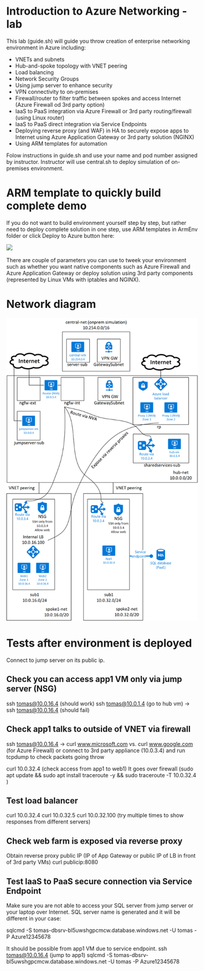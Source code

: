 # Introduction to Azure Networking - lab

This lab (guide.sh) will guide you throw creation of enterprise networking environment in Azure including:
* VNETs and subnets
* Hub-and-spoke topology with VNET peering
* Load balancing
* Network Security Groups
* Using jump server to enhance security
* VPN connectivity to on-premises
* Firewall/router to filter traffic between spokes and access Internet (Azure Firewall od 3rd party option)
* IaaS to PaaS integration via Azure Firewall or 3rd party routing/firewall (using Linux router)
* IaaS to PaaS direct integration via Service Endpoints
* Deploying reverse proxy (and WAF) in HA to securely expose apps to Internet using Azure Application Gateway or 3rd party solution (NGINX)
* Using ARM templates for automation

Folow instructions in guide.sh and use your name and pod number assigned by instructor.
Instructor will use central.sh to deploy simulation of on-premises environment.

# ARM template to quickly build complete demo
If you do not want to build environment yourself step by step, but rather need to deploy complete solution in one step, use ARM templates in ArmEnv folder or click Deploy to Azure button here:

<a href="https://portal.azure.com/#create/Microsoft.Template/uri/https%3A%2F%2Fgithub.com%2Ftkubica12%2Fazure-networking-lab%2Fraw%2Fmaster%2FArmEnv%2Fmain.json" target="_blank">
    <img src="http://azuredeploy.net/deploybutton.png"/>
</a>

There are couple of parameters you can use to tweek your environment such as whether you want native components such as Azure Firewall and Azure Application Gateway or deploy solution using 3rd party components (represented by Linux VMs with iptables and NGINX).

# Network diagram

![diagram](./img/diagram.png)

# Tests after environment is deployed
Connect to jump server on its public ip.

## Check you can access app1 VM only via jump server (NSG)
ssh tomas@10.0.16.4 (should work)
ssh tomas@10.0.1.4 (go to hub vm) -> ssh tomas@10.0.16.4 (should fail)

## Check app1 talks to outside of VNET via firewall
ssh tomas@10.0.16.4 -> curl www.microsoft.com vs. curl www.google.com (for Azure Firewall)
or connect to 3rd party appliance (10.0.3.4) and run tcpdump to check packets going throw

curl 10.0.32.4 (check access from app1 to web1)
It goes over firewall (sudo apt update && sudo apt install traceroute -y && sudo traceroute -T 10.0.32.4
)

## Test load balancer
curl 10.0.32.4
curl 10.0.32.5
curl 10.0.32.100 (try multiple times to show responses from different servers)

## Check web farm is exposed via reverse proxy
Obtain reverse proxy public IP (IP of App Gateway or public IP of LB in front of 3rd party VMs)
curl publicip:8080

## Test IaaS to PaaS secure connection via Service Endpoint
Make sure you are not able to access your SQL server from jump server or your laptop over Internet. SQL server name is generated and it will be different in your case:

sqlcmd -S tomas-dbsrv-bl5uwshgpcmcw.database.windows.net -U tomas -P Azure12345678

It should be possible from app1 VM due to service endpoint.
ssh tomas@10.0.16.4 (jump to app1) 
sqlcmd -S tomas-dbsrv-bl5uwshgpcmcw.database.windows.net -U tomas -P Azure12345678


